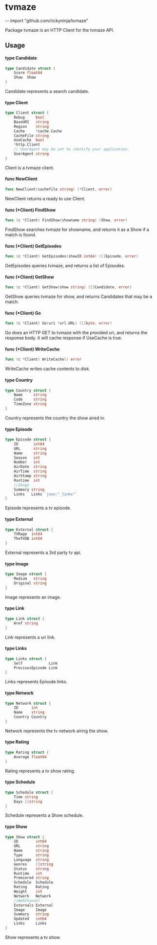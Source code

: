 # tvmaze
--
    import "github.com/rickyninja/tvmaze"

Package tvmaze is an HTTP Client for the tvmaze API.

## Usage

#### type Candidate

```go
type Candidate struct {
	Score float64
	Show  Show
}
```

Candidate represents a search candidate.

#### type Client

```go
type Client struct {
	Debug     bool
	BaseURI   string
	Region    string
	Cache     *cache.Cache
	CacheFile string
	UseCache  bool
	*http.Client
	// UserAgent may be set to identify your application.
	UserAgent string
}
```

Client is a tvmaze client.

#### func  NewClient

```go
func NewClient(cachefile string) (*Client, error)
```
NewClient returns a ready to use Client.

#### func (*Client) FindShow

```go
func (c *Client) FindShow(showname string) (Show, error)
```
FindShow searches tvmaze for showname, and returns it as a Show if a match is
found.

#### func (*Client) GetEpisodes

```go
func (c *Client) GetEpisodes(showID int64) ([]Episode, error)
```
GetEpisodes queries tvmaze, and returns a list of Episodes.

#### func (*Client) GetShow

```go
func (c *Client) GetShow(show string) ([]Candidate, error)
```
GetShow queries tvmaze for show, and returns Candidates that may be a match.

#### func (*Client) Go

```go
func (c *Client) Go(uri *url.URL) ([]byte, error)
```
Go does an HTTP GET to tvmaze with the provided uri, and returns the response
body. It will cache response if UseCache is true.

#### func (*Client) WriteCache

```go
func (c *Client) WriteCache() error
```
WriteCache writes cache contents to disk.

#### type Country

```go
type Country struct {
	Name     string
	Code     string
	TimeZone string
}
```

Country represents the country the show aired in.

#### type Episode

```go
type Episode struct {
	ID       int64
	URL      string
	Name     string
	Season   int
	Number   int
	AirDate  string
	AirTime  string
	AirStamp string
	Runtime  int
	//Image
	Summary string
	Links   Links `json:"_links"`
}
```

Episode represents a tv episode.

#### type External

```go
type External struct {
	TVRage  int64
	TheTVDB int64
}
```

External represents a 3rd party tv api.

#### type Image

```go
type Image struct {
	Medium   string
	Original string
}
```

Image represents an image.

#### type Link

```go
type Link struct {
	Href string
}
```

Link represents a uri link.

#### type Links

```go
type Links struct {
	Self            Link
	PreviousEpisode Link
}
```

Links represents Episode links.

#### type Network

```go
type Network struct {
	ID      int
	Name    string
	Country Country
}
```

Network represents the tv network airing the show.

#### type Rating

```go
type Rating struct {
	Average float64
}
```

Rating represents a tv show rating.

#### type Schedule

```go
type Schedule struct {
	Time string
	Days []string
}
```

Schedule represents a Show schedule.

#### type Show

```go
type Show struct {
	ID        int64
	URL       string
	Name      string
	Type      string
	Language  string
	Genres    []string
	Status    string
	Runtime   int
	Premiered string
	Schedule  Schedule
	Rating    Rating
	Weight    int
	Network   Network
	//WebChannel
	Externals External
	Image     Image
	Summary   string
	Updated   int64
	Links     Links
}
```

Show represents a tv show.
